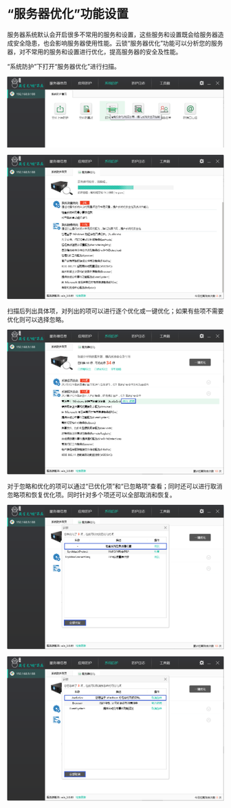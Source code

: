 # “服务器优化”功能设置

服务器系统默认会开启很多不常用的服务和设置，这些服务和设置既会给服务器造成安全隐患，也会影响服务器使用性能。云锁“服务器优化”功能可以分析您的服务器，对不常用的服务和设置进行优化，提高服务器的安全及性能。

“系统防护”下打开“服务器优化”进行扫描。

![](/assets/f2101.png)

![](/assets/f2102.png)

扫描后列出具体项，对列出的项可以进行逐个优化或一键优化；如果有些项不需要优化则可以选择忽略。

![](/assets/f2103.png)

对于忽略和优化的项可以通过“已优化项”和“已忽略项”查看；同时还可以进行取消忽略项和恢复优化项。同时针对多个项还可以全部取消和恢复。

![](/assets/f2104.png)

![](/assets/f2105.png)

